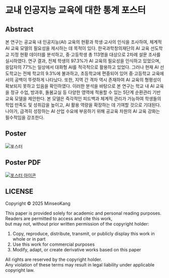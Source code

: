 # 교내 인공지능 교육에 대한 통계 포스터

## Abstract
본 연구는 공교육 내 인공지능(AI) 교육의 현황과 학생·교사의 인식을 조사하여, 체계적 AI 교육 모델의 필요성을 제시하는 데 목적이 있다. 한국과학창의재단의 AI 교육 선도학교 지정 현황 데이터를 분석하고, 중·고등학생 총 113명을 대상으로 2차례 설문 조사를 실시하였다. 연구 결과, 전체 학생의 97.3%가 AI 교육의 필요성을 인식하고 있었으며, 응답자의 77%는 일상에서 대화형 AI를 적극적으로 활용하고 있었다. 그러나 현재 AI 선도학교는 전체 학교의 9.3%에 불과하고, 초등학교에 편중되어 있어 중·고등학교 교육에서의 공백이 뚜렷하게 나타났다. 또한, 지역 간 격차 역시 존재하여 AI 교육의 형평성이 확보되지 못하고 있음을 확인하였다. 이러한 분석을 바탕으로 본 연구는 학교 내 AI 교육을 정규 수업, 방과후, 돌봄교실 등 다양한 영역에 적용할 수 있는 5단계 순환관리 기반 교육 모델을 제안한다. 본 모델은 즉각적인 피드백과 체계적 관리가 가능하여 학생들의 학업 만족도 및 성취감을 높이고, AI 활용 역량을 확장하는 데 기여할 것으로 기대된다. 나아가, 급격히 성장하는 AI 산업 수요에 부응하기 위해 공교육 차원의 AI 교육 강화는 필수적임을 강조한다.

## Poster
![포스터](https://github.com/minecode0606/Statistics_poster_2023/blob/master/poster.png?raw=true)


## Poster PDF
[![포스터 아이콘](https://img.icons8.com/fluency/100/poster.png)](https://github.com/minecode0606/Statistics_poster_2023/blob/master/poster.pdf)

## LICENSE
Copyright © 2025 MinseoKang

This paper is provided solely for academic and personal reading purposes.  
Readers are permitted to access and cite this work,  
but may not, without prior written permission of the copyright holder:

1. Copy, reproduce, distribute, transmit, or publicly display this work in whole or in part
2. Use this work for commercial purposes
3. Modify, adapt, or create derivative works based on this paper

All rights are reserved by the copyright holder.  
Any violation of these terms may result in legal liability under applicable copyright law.
